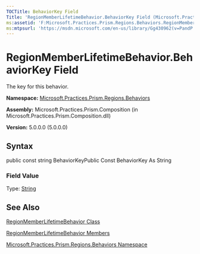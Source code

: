 ```yaml
---
TOCTitle: BehaviorKey Field
Title: 'RegionMemberLifetimeBehavior.BehaviorKey Field (Microsoft.Practices.Prism.Regions.Behaviors)'
ms:assetid: 'F:Microsoft.Practices.Prism.Regions.Behaviors.RegionMemberLifetimeBehavior.BehaviorKey'
ms:mtpsurl: 'https://msdn.microsoft.com/en-us/library/Gg430962(v=PandP.50)'
---
```



# RegionMemberLifetimeBehavior.BehaviorKey Field

The key for this behavior.

**Namespace:** [Microsoft.Practices.Prism.Regions.Behaviors](https://msdn.microsoft.com/library/microsoft.practices.prism.regions.behaviors)
**Assembly:** Microsoft.Practices.Prism.Composition (in Microsoft.Practices.Prism.Composition.dll)

**Version:** 5.0.0.0 (5.0.0.0)

## Syntax

public const string BehaviorKeyPublic Const BehaviorKey As String
### Field Value

Type: [String](http://msdn.microsoft.com/en-us/library/s1wwdcbf)

## See Also

[RegionMemberLifetimeBehavior Class](https://msdn.microsoft.com/library/microsoft.practices.prism.regions.behaviors.regionmemberlifetimebehavior)

[RegionMemberLifetimeBehavior Members](https://msdn.microsoft.com/allmembers.t:microsoft.practices.prism.regions.behaviors.regionmemberlifetimebehavior)

[Microsoft.Practices.Prism.Regions.Behaviors Namespace](https://msdn.microsoft.com/library/microsoft.practices.prism.regions.behaviors)
